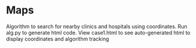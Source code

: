 # Maps

Algorithm to search for nearby clinics and hospitals using coordinates. Run alg.py to generate html code. View case1.html to see auto-generated html to display coordinates and algorithm tracking
